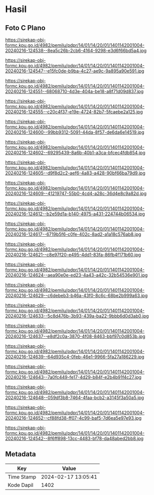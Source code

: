# Hasil

## Foto C Plano

https://sirekap-obj-formc.kpu.go.id/4982/pemilu/pdpr/14/01/14/20/01/1401142001004-20240216-124538--8ea5c26b-2cb6-4164-9298-e3d6f66bd5a4.jpg

https://sirekap-obj-formc.kpu.go.id/4982/pemilu/pdpr/14/01/14/20/01/1401142001004-20240216-124547--e15fc0de-b9ba-4c27-ae9c-9a895a90e591.jpg

https://sirekap-obj-formc.kpu.go.id/4982/pemilu/pdpr/14/01/14/20/01/1401142001004-20240216-124551--68068710-4d3e-404a-be18-a8f71d09d837.jpg

https://sirekap-obj-formc.kpu.go.id/4982/pemilu/pdpr/14/01/14/20/01/1401142001004-20240216-124555--c20c4f37-e19e-4724-82b7-5fcaebe2a125.jpg

https://sirekap-obj-formc.kpu.go.id/4982/pemilu/pdpr/14/01/14/20/01/1401142001004-20240216-124600--99bb9312-5091-44da-8f57-de6da6e14519.jpg

https://sirekap-obj-formc.kpu.go.id/4982/pemilu/pdpr/14/01/14/20/01/1401142001004-20240216-124602--69295439-8a6b-40b1-a3ca-bfcec4fdb854.jpg

https://sirekap-obj-formc.kpu.go.id/4982/pemilu/pdpr/14/01/14/20/01/1401142001004-20240216-124605--d9f8d2c2-aef6-4a83-a428-90bf66ba79d9.jpg

https://sirekap-obj-formc.kpu.go.id/4982/pemilu/pdpr/14/01/14/20/01/1401142001004-20240216-124609--41219747-55b0-4cd4-a28c-36d4e8c9a82d.jpg

https://sirekap-obj-formc.kpu.go.id/4982/pemilu/pdpr/14/01/14/20/01/1401142001004-20240216-124612--b2e59d1a-b140-4975-a431-224744b06534.jpg

https://sirekap-obj-formc.kpu.go.id/4982/pemilu/pdpr/14/01/14/20/01/1401142001004-20240216-124617--6719b5f6-c0fe-402c-8ad2-a1a18c576ab8.jpg

https://sirekap-obj-formc.kpu.go.id/4982/pemilu/pdpr/14/01/14/20/01/1401142001004-20240216-124621--c8e97f20-e495-4dd1-83fa-86fb4f171b60.jpg

https://sirekap-obj-formc.kpu.go.id/4982/pemilu/pdpr/14/01/14/20/01/1401142001004-20240216-124624--aea90e0e-ed23-4a43-a42c-32b54536e901.jpg

https://sirekap-obj-formc.kpu.go.id/4982/pemilu/pdpr/14/01/14/20/01/1401142001004-20240216-124629--c6debeb3-b46a-43f0-8c6c-68be2b999a63.jpg

https://sirekap-obj-formc.kpu.go.id/4982/pemilu/pdpr/14/01/14/20/01/1401142001004-20240216-124633--5c8d476b-3b93-439a-ba22-9bbb6d0d3ab0.jpg

https://sirekap-obj-formc.kpu.go.id/4982/pemilu/pdpr/14/01/14/20/01/1401142001004-20240216-124637--e8df2c0a-3870-4f08-8463-bbf97c0d853b.jpg

https://sirekap-obj-formc.kpu.go.id/4982/pemilu/pdpr/14/01/14/20/01/1401142001004-20240216-124639--64d935c4-0feb-46e1-9966-5fa27a186229.jpg

https://sirekap-obj-formc.kpu.go.id/4982/pemilu/pdpr/14/01/14/20/01/1401142001004-20240216-124643--7a0fc449-fe17-4d29-b84f-e2b4b91f4c27.jpg

https://sirekap-obj-formc.kpu.go.id/4982/pemilu/pdpr/14/01/14/20/01/1401142001004-20240216-124648--059df3b8-7464-4faa-bcb2-a3145f3a50a5.jpg

https://sirekap-obj-formc.kpu.go.id/4982/pemilu/pdpr/14/01/14/20/01/1401142001004-20240216-124652--cf88fd38-ff07-4c99-baf5-7d6ea5e97e93.jpg

https://sirekap-obj-formc.kpu.go.id/4982/pemilu/pdpr/14/01/14/20/01/1401142001004-20240216-124542--8f6ff898-13cc-4483-bf78-da48abed2bb8.jpg


## Metadata

| Key        | Value               |
| ---------- | ------------------- |
| Time Stamp | 2024-02-17 13:05:41 |
| Kode Dapil | 1402                |



